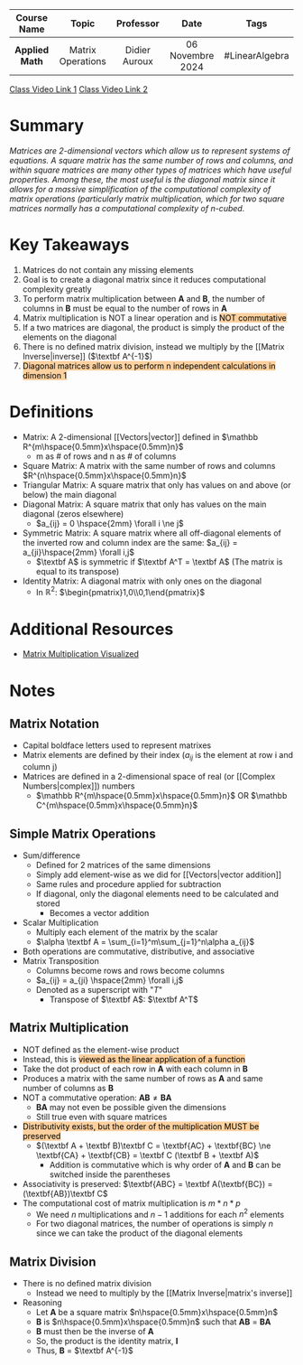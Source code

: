 |   Course Name    |       Topic       |   Professor   |       Date       |      Tags      |
| :--------------: | :---------------: | :-----------: | :--------------: | :------------: |
| **Applied Math** | Matrix Operations | Didier Auroux | 06 Novembre 2024 | #LinearAlgebra |

[Class Video Link 1](https://dstisas-my.sharepoint.com/personal/johnny_najjar_dsti_institute/_layouts/15/stream.aspx?id=%2Fpersonal%2Fjohnny%5Fnajjar%5Fdsti%5Finstitute%2FDocuments%2FRecordings%281%29%2FA24%20%2D%20Common%20Link%20%2D%20DS%2DDE%2DDA%2D20241106%5F095339%2DMeeting%20Recording%2Emp4&ga=1&referrer=StreamWebApp%2EWeb&referrerScenario=AddressBarCopied%2Eview%2E7c94bf05%2Dd87a%2D41d0%2Da118%2D9f7b5e46e3c8)
[Class Video Link 2](https://dstisas-my.sharepoint.com/personal/johnny_najjar_dsti_institute/_layouts/15/stream.aspx?id=%2Fpersonal%2Fjohnny%5Fnajjar%5Fdsti%5Finstitute%2FDocuments%2FRecordings%281%29%2FA24%20%2D%20Common%20Link%20%2D%20DS%2DDE%2DDA%2D20241106%5F095339%2DMeeting%20Recording%202%2Emp4&ga=1&referrer=StreamWebApp%2EWeb&referrerScenario=AddressBarCopied%2Eview%2Ebe1c6c31%2Dabb8%2D4f97%2D87bf%2D3e64d8a2ef2f)

# Summary
*Matrices are 2-dimensional vectors which allow us to represent systems of equations. A square matrix has the same number of rows and columns, and within square matrices are many other types of matrices which have useful properties. Among these, the most useful is the diagonal matrix since it allows for a massive simplification of the computational complexity of matrix operations (particularly matrix multiplication, which for two square matrices normally has a computational complexity of n-cubed.*

# Key Takeaways
1. Matrices do not contain any missing elements
2. Goal is to create a diagonal matrix since it reduces computational complexity greatly
3. To perform matrix multiplication between **A** and **B**, the number of columns in **B** must be equal to the number of rows in **A**
4. Matrix multiplication is NOT a linear operation and is <mark style="background: #FFB86CA6;">NOT commutative</mark>
5. If a two matrices are diagonal, the product is simply the product of the elements on the diagonal
6. There is no defined matrix division, instead we multiply by the [[Matrix Inverse|inverse]] ($\textbf A^{-1}$)
7. <mark style="background: #FFB86CA6;">Diagonal matrices allow us to perform n independent calculations in dimension 1</mark>

# Definitions
- Matrix: A 2-dimensional [[Vectors|vector]] defined in $\mathbb R^{m\hspace{0.5mm}x\hspace{0.5mm}n}$
	- m as # of rows and n as # of columns
- Square Matrix: A matrix with the same number of rows and columns $R^{n\hspace{0.5mm}x\hspace{0.5mm}n}$
- Triangular Matrix: A square matrix that only has values on and above (or below) the main diagonal
- Diagonal Matrix: A square matrix that only has values on the main diagonal (zeros elsewhere)
	- $a_{ij} = 0 \hspace{2mm} \forall i \ne j$
- Symmetric Matrix: A square matrix where all off-diagonal elements of the inverted row and column index are the same: $a_{ij} = a_{ji}\hspace{2mm} \forall i,j$
	- $\textbf A$ is symmetric if $\textbf A^T = \textbf A$ (The matrix is equal to its transpose)
- Identity Matrix: A diagonal matrix with only ones on the diagonal
	- In $\mathbb R^2$: $\begin{pmatrix}1,0\\0,1\end{pmatrix}$

# Additional Resources
- [Matrix Multiplication Visualized](https://matrixmultiplication.xyz/)

# Notes
## Matrix Notation
- Capital boldface letters used to represent matrixes
- Matrix elements are defined by their index ($a_{ij}$ is the element at row i and column  j)
- Matrices are defined in a 2-dimensional space of real (or [[Complex Numbers|complex]]) numbers
	- $\mathbb R^{m\hspace{0.5mm}x\hspace{0.5mm}n}$ OR $\mathbb C^{m\hspace{0.5mm}x\hspace{0.5mm}n}$
## Simple Matrix Operations
- Sum/difference
	- Defined for 2 matrices of the same dimensions
	- Simply add element-wise as we did for [[Vectors|vector addition]]
	- Same rules and procedure applied for subtraction
	- If diagonal, only the diagonal elements need to be calculated and stored
		- Becomes a vector addition
- Scalar Multiplication
	- Multiply each element of the matrix by the scalar
	- $\alpha \textbf A = \sum_{i=1}^m\sum_{j=1}^n\alpha a_{ij}$
- Both operations are commutative, distributive, and associative
- Matrix Transposition
	- Columns become rows and rows become columns
	- $a_{ij} = a_{ji} \hspace{2mm} \forall i,j$
	- Denoted as a superscript with "$T$"
		- Transpose of $\textbf A$: $\textbf A^T$
## Matrix Multiplication
- NOT defined as the element-wise product
- Instead, this is <mark style="background: #FFB86CA6;">viewed as the linear application of a function</mark>
- Take the dot product of each row in **A** with each column in **B**
- Produces a matrix with the same number of rows as **A** and same number of columns as **B**
- NOT a commutative operation: $\textbf{AB}\ne\textbf{BA}$
	- **BA** may not even be possible given the dimensions
	- Still true even with square matrices
- <mark style="background: #FFB86CA6;">Distributivity exists, but the order of the multiplication MUST be preserved</mark>
	- $(\textbf A + \textbf B)\textbf C = \textbf{AC} + \textbf{BC} \ne \textbf{CA} + \textbf{CB} = \textbf C (\textbf B + \textbf A)$
		- Addition is commutative which is why order of **A** and **B** can be switched inside the parentheses
- Associativity is preserved: $\textbf{ABC} = \textbf A(\textbf{BC}) = (\textbf{AB})\textbf C$
- The computational cost of matrix multiplication is $m * n * p$
	- We need $n$ multiplications and $n-1$ additions for each $n^2$ elements
	- For two diagonal matrices, the number of operations is simply $n$ since we can take the product of the diagonal elements
## Matrix Division
- There is no defined matrix division
	- Instead we need to multiply by the [[Matrix Inverse|matrix's inverse]]
- Reasoning
	- Let **A** be a square matrix $n\hspace{0.5mm}x\hspace{0.5mm}n$
	- **B** is $n\hspace{0.5mm}x\hspace{0.5mm}n$ such that **AB** = **BA**
	- **B** must then be the inverse of **A**
	- So, the product is the identity matrix, **I**
	- Thus, **B** = $\textbf A^{-1}$